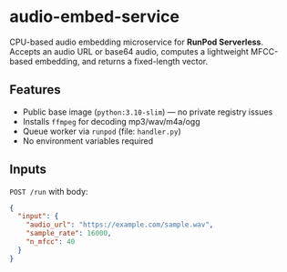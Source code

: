 # audio-embed-service

CPU-based audio embedding microservice for **RunPod Serverless**.  
Accepts an audio URL or base64 audio, computes a lightweight MFCC-based embedding, and returns a fixed-length vector.

## Features
- Public base image (`python:3.10-slim`) — no private registry issues
- Installs `ffmpeg` for decoding mp3/wav/m4a/ogg
- Queue worker via `runpod` (file: `handler.py`)
- No environment variables required

## Inputs
`POST /run` with body:
```json
{
  "input": {
    "audio_url": "https://example.com/sample.wav",
    "sample_rate": 16000,
    "n_mfcc": 40
  }
}
